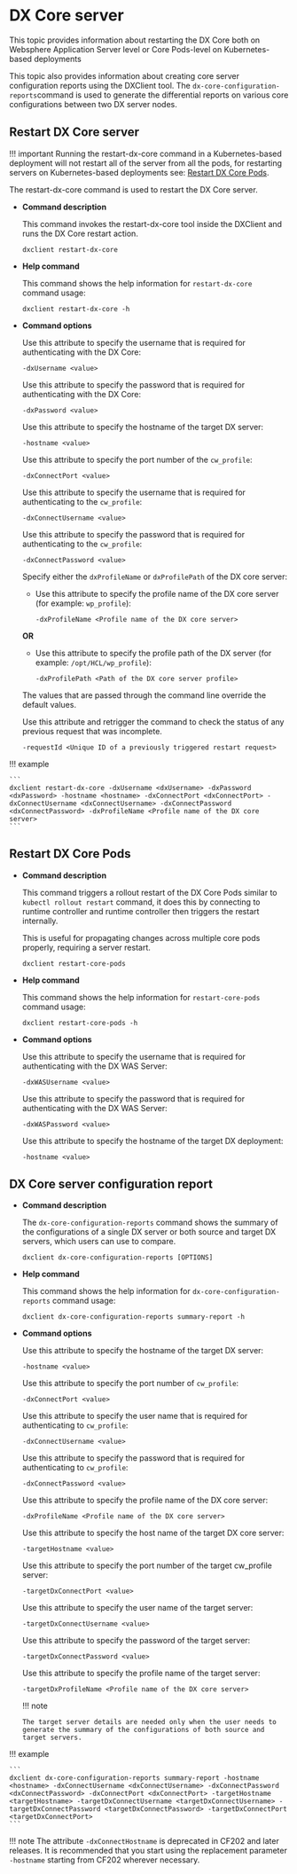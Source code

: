 # DX Core server

This topic provides information about restarting the DX Core both on Websphere Application Server level or Core Pods-level on Kubernetes-based deployments

This topic also provides information about creating core server configuration reports using the DXClient tool. The `dx-core-configuration-reports`command is used to generate the differential reports on various core configurations between two DX server nodes.

## Restart DX Core server

!!! important
    Running the restart-dx-core command in a Kubernetes-based deployment will not restart all of the server from all the pods, for restarting servers on Kubernetes-based deployments see: [Restart DX Core Pods](#restart-dx-core-pods).

The restart-dx-core command is used to restart the DX Core server.

- **Command description**

  This command invokes the restart-dx-core tool inside the DXClient and runs the DX Core restart action.

  ```
  dxclient restart-dx-core
  ```

- **Help command**

  This command shows the help information for `restart-dx-core` command usage:

  ```
  dxclient restart-dx-core -h
  ```

- **Command options**

  Use this attribute to specify the username that is required for authenticating with the DX Core:

  ```
  -dxUsername <value>
  ```

  Use this attribute to specify the password that is required for authenticating with the DX Core:

  ```
  -dxPassword <value>
  ```

  Use this attribute to specify the hostname of the target DX server:

  ```
  -hostname <value>
  ```

  Use this attribute to specify the port number of the `cw_profile`:

  ```
  -dxConnectPort <value>
  ```

  Use this attribute to specify the username that is required for authenticating to the `cw_profile`:

  ```
  -dxConnectUsername <value>
  ```

  Use this attribute to specify the password that is required for authenticating to the `cw_profile`:

  ```
  -dxConnectPassword <value>
  ```

  Specify either the `dxProfileName` or `dxProfilePath` of the DX core server:

  - Use this attribute to specify the profile name of the DX core server (for example: `wp_profile`):

    ```
    -dxProfileName <Profile name of the DX core server>
    ```

  **OR**

  - Use this attribute to specify the profile path of the DX server (for example: `/opt/HCL/wp_profile`):

    ```
    -dxProfilePath <Path of the DX core server profile>
    ```

  The values that are passed through the command line override the default values.

  Use this attribute and retrigger the command to check the status of any previous request that was incomplete.

  ```
  -requestId <Unique ID of a previously triggered restart request>
  ```

!!! example

    ```
    dxclient restart-dx-core -dxUsername <dxUsername> -dxPassword <dxPassword> -hostname <hostname> -dxConnectPort <dxConnectPort> -dxConnectUsername <dxConnectUsername> -dxConnectPassword <dxConnectPassword> -dxProfileName <Profile name of the DX core server>
    ```

## Restart DX Core Pods

- **Command description**

  This command triggers a rollout restart of the DX Core Pods similar to `kubectl rollout restart` command, it does this
  by connecting to runtime controller and runtime controller then triggers the restart internally.

  This is useful for propagating changes across multiple core pods properly, requiring a server restart. 

    ```
    dxclient restart-core-pods
    ```

- **Help command**

  This command shows the help information for `restart-core-pods` command usage:

  ```
  dxclient restart-core-pods -h 
  ```

- **Command options**

  Use this attribute to specify the username that is required for authenticating with the DX WAS Server:

  ```
  -dxWASUsername <value>
  ```

  Use this attribute to specify the password that is required for authenticating with the DX WAS Server:

  ```
  -dxWASPassword <value>
  ```

  Use this attribute to specify the hostname of the target DX deployment:

  ```
  -hostname <value>
  ```

## DX Core server configuration report

- **Command description**

  The `dx-core-configuration-reports` command shows the summary of the configurations of a single DX server or both source and target DX servers, which users can use to compare.

  ```
  dxclient dx-core-configuration-reports [OPTIONS]
  ```

- **Help command**

  This command shows the help information for `dx-core-configuration-reports` command usage:

  ```
  dxclient dx-core-configuration-reports summary-report -h
  ```

- **Command options**

  Use this attribute to specify the hostname of the target DX server:

  ```
  -hostname <value>
  ```

  Use this attribute to specify the port number of `cw_profile`:

  ```
  -dxConnectPort <value>
  ```

  Use this attribute to specify the user name that is required for authenticating to `cw_profile`:

  ```
  -dxConnectUsername <value>
  ```

  Use this attribute to specify the password that is required for authenticating to `cw_profile`:

  ```
  -dxConnectPassword <value>
  ```

  Use this attribute to specify the profile name of the DX core server:

  ```
  -dxProfileName <Profile name of the DX core server>
  ```

  Use this attribute to specify the host name of the target DX core server:

  ```
  -targetHostname <value>
  ```

  Use this attribute to specify the port number of the target cw_profile server:

  ```
  -targetDxConnectPort <value>
  ```

  Use this attribute to specify the user name of the target server:

  ```
  -targetDxConnectUsername <value>
  ```

  Use this attribute to specify the password of the target server:

  ```
  -targetDxConnectPassword <value>
  ```

  Use this attribute to specify the profile name of the target server:

  ```
  -targetDxProfileName <Profile name of the DX core server>
  ```

  !!! note

      The target server details are needed only when the user needs to generate the summary of the configurations of both source and target servers.

!!! example

    ```
    dxclient dx-core-configuration-reports summary-report -hostname <hostname> -dxConnectUsername <dxConnectUsername> -dxConnectPassword <dxConnectPassword> -dxConnectPort <dxConnectPort> -targetHostname <targetHostname> -targetDxConnectUsername <targetDxConnectUsername> -targetDxConnectPassword <targetDxConnectPassword> -targetDxConnectPort <targetDxConnectPort>
    ```

!!! note
The attribute `-dxConnectHostname` is deprecated in CF202 and later releases. It is recommended that you start using the replacement parameter `-hostname` starting from CF202 wherever necessary.
